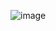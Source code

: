 ![image](https://github.com/Hanan917/supreme-enigma/assets/152952213/2b50b558-8a25-4211-83d4-918be3e00ab3)
